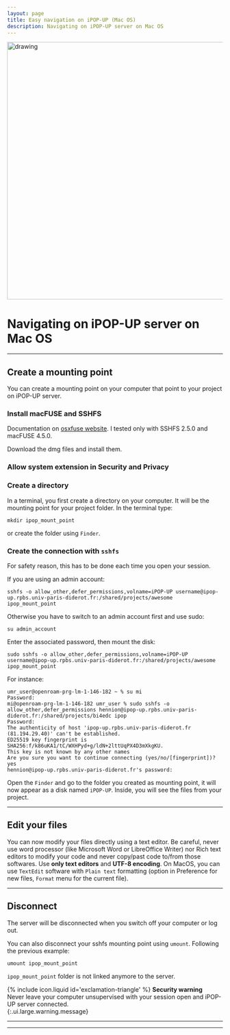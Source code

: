 ```yaml
---
layout: page
title: Easy navigation on iPOP-UP (Mac OS)
description: Navigating on iPOP-UP server on Mac OS
---
```


<img src="{{site.baseurl}}/images/banner.png" alt="drawing" width="600"/>

# Navigating on iPOP-UP server on Mac OS 

---
## Create a mounting point 

You can create a mounting point on your computer that point to your project on iPOP-UP server.  

### Install macFUSE and SSHFS

Documentation on [osxfuse website](https://osxfuse.github.io/). I tested only with SSHFS 2.5.0 and macFUSE 4.5.0. 

Download the dmg files and install them. 

### Allow system extension in Security and Privacy

### Create a directory

In a terminal, you first create a directory on your computer. It will be the mounting point for your project folder. In the terminal type:
```
mkdir ipop_mount_point
```
or create the folder using `Finder`. 

### Create the connection with `sshfs` 
For safety reason, this has to be done each time you open your session.

If you are using an admin account: 
```
sshfs -o allow_other,defer_permissions,volname=iPOP-UP username@ipop-up.rpbs.univ-paris-diderot.fr:/shared/projects/awesome ipop_mount_point
```

Otherwise you have to switch to an admin account first and use sudo: 

```
su admin_account
```
Enter the associated password, then mount the disk: 
```
sudo sshfs -o allow_other,defer_permissions,volname=iPOP-UP username@ipop-up.rpbs.univ-paris-diderot.fr:/shared/projects/awesome ipop_mount_point
```
For instance: 
```
umr_user@openroam-prg-lm-1-146-182 ~ % su mi
Password:
mi@openroam-prg-lm-1-146-182 umr_user % sudo sshfs -o allow_other,defer_permissions hennion@ipop-up.rpbs.univ-paris-diderot.fr:/shared/projects/bi4edc ipop
Password:
The authenticity of host 'ipop-up.rpbs.univ-paris-diderot.fr (81.194.29.40)' can't be established.
ED25519 key fingerprint is SHA256:f/k86uKA1/tC/WXHPyd+g/ldN+2lttUqPX4D3mXkgKU.
This key is not known by any other names
Are you sure you want to continue connecting (yes/no/[fingerprint])? yes
hennion@ipop-up.rpbs.univ-paris-diderot.fr's password:
```
Open the `Finder` and go to the folder you created as mounting point, it will now appear as a disk named `iPOP-UP`. Inside, you will see the files from your project. 

---
## Edit your files

You can now modify your files directly using a text editor. Be careful, never use word processor (like Microsoft Word or LibreOffice Writer) nor Rich text editors to modify your code and never copy/past code to/from those softwares. Use **only text editors** and **UTF-8 encoding**. On MacOS, you can use `TextEdit` software with `Plain text` formatting (option in Preference for new files, `Format` menu for the current file). 


---
## Disconnect

The server will be disconnected when you switch off your computer or log out. 

You can also disconnect your sshfs mounting point using `umount`. Following the previous example: 

```
umount ipop_mount_point
```
`ipop_mount_point` folder is not linked anymore to the server. 

<span>{% include icon.liquid id='exclamation-triangle' %} <b>Security warning</b></span><br>
Never leave your computer unsupervised with your session open and iPOP-UP server connected.  
{:.ui.large.warning.message}



---
---